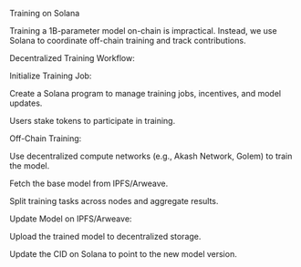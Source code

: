 Training on Solana

Training a 1B-parameter model on-chain is impractical. Instead, we use Solana to coordinate off-chain training and track contributions.

Decentralized Training Workflow:

Initialize Training Job:

Create a Solana program to manage training jobs, incentives, and model updates.

Users stake tokens to participate in training.

Off-Chain Training:

Use decentralized compute networks (e.g., Akash Network, Golem) to train the model.

Fetch the base model from IPFS/Arweave.

Split training tasks across nodes and aggregate results.

Update Model on IPFS/Arweave:

Upload the trained model to decentralized storage.

Update the CID on Solana to point to the new model version.

